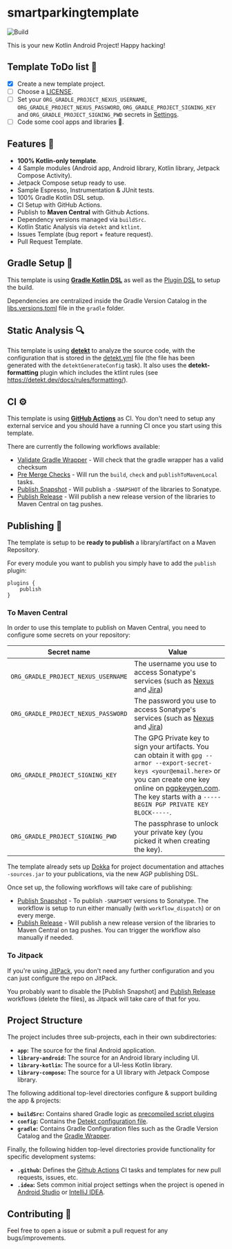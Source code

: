 # smartparkingtemplate

![Build](https://github.com/edoardesd/smartparkingtemplate/workflows/Pre%20Merge%20Checks/badge.svg)

This is your new Kotlin Android Project! Happy hacking!

## Template ToDo list 👣

- [x] Create a new template project.
- [ ] Choose a [LICENSE](https://github.com/edoardesd/smartparkingtemplate/community/license/new?branch=main).
- [ ] Set your `ORG_GRADLE_PROJECT_NEXUS_USERNAME`, `ORG_GRADLE_PROJECT_NEXUS_PASSWORD`, `ORG_GRADLE_PROJECT_SIGNING_KEY` and `ORG_GRADLE_PROJECT_SIGNING_PWD` secrets in [Settings](https://github.com/edoardesd/smartparkingtemplate/settings/secrets/actions).
- [ ] Code some cool apps and libraries 🚀.

## Features 🎨

- **100% Kotlin-only template**.
- 4 Sample modules (Android app, Android library, Kotlin library, Jetpack Compose Activity).
- Jetpack Compose setup ready to use. 
- Sample Espresso, Instrumentation & JUnit tests.
- 100% Gradle Kotlin DSL setup.
- CI Setup with GitHub Actions.
- Publish to **Maven Central** with Github Actions.
- Dependency versions managed via `buildSrc`.
- Kotlin Static Analysis via `detekt` and `ktlint`.
- Issues Template (bug report + feature request).
- Pull Request Template.

## Gradle Setup 🐘

This template is using [**Gradle Kotlin DSL**](https://docs.gradle.org/current/userguide/kotlin_dsl.html) as well as the [Plugin DSL](https://docs.gradle.org/current/userguide/plugins.html#sec:plugins_block) to setup the build.

Dependencies are centralized inside the Gradle Version Catalog in the [libs.versions.toml](gradle/libs.versions.toml) file in the `gradle` folder.

## Static Analysis 🔍

This template is using [**detekt**](https://github.com/detekt/detekt) to analyze the source code, with the configuration that is stored in the [detekt.yml](config/detekt/detekt.yml) file (the file has been generated with the `detektGenerateConfig` task). It also uses the **detekt-formatting** plugin which includes the ktlint rules (see https://detekt.dev/docs/rules/formatting/).

## CI ⚙️

This template is using [**GitHub Actions**](https://github.com/cortinico/kotlin-android-template/actions) as CI. You don't need to setup any external service and you should have a running CI once you start using this template.

There are currently the following workflows available:
- [Validate Gradle Wrapper](.github/workflows/gradle-wrapper-validation.yml) - Will check that the gradle wrapper has a valid checksum
- [Pre Merge Checks](.github/workflows/pre-merge.yaml) - Will run the `build`, `check` and `publishToMavenLocal` tasks.
- [Publish Snapshot](.github/workflows/publish-snapshot.yaml) - Will publish a `-SNAPSHOT` of the libraries to Sonatype.
- [Publish Release](.github/workflows/publish-release.yaml) - Will publish a new release version of the libraries to Maven Central on tag pushes.

## Publishing 🚀

The template is setup to be **ready to publish** a library/artifact on a Maven Repository.

For every module you want to publish you simply have to add the `publish` plugin:

```
plugins {
    publish
}
```

### To Maven Central

In order to use this template to publish on Maven Central, you need to configure some secrets on your repository:

| Secret name | Value |
| --- | --- | 
| `ORG_GRADLE_PROJECT_NEXUS_USERNAME` | The username you use to access Sonatype's services (such as [Nexus](https://oss.sonatype.org/) and [Jira](https://issues.sonatype.org/)) |
| `ORG_GRADLE_PROJECT_NEXUS_PASSWORD` | The password you use to access Sonatype's services (such as [Nexus](https://oss.sonatype.org/) and [Jira](https://issues.sonatype.org/)) |
| `ORG_GRADLE_PROJECT_SIGNING_KEY` | The GPG Private key to sign your artifacts. You can obtain it with `gpg --armor --export-secret-keys <your@email.here>` or you can create one key online on [pgpkeygen.com](https://pgpkeygen.com). The key starts with a `-----BEGIN PGP PRIVATE KEY BLOCK-----`. |
| `ORG_GRADLE_PROJECT_SIGNING_PWD` | The passphrase to unlock your private key (you picked it when creating the key). |

The template already sets up [Dokka](https://kotlin.github.io/dokka/) for project documentation and attaches `-sources.jar` to your publications,
via the new AGP publishing DSL.

Once set up, the following workflows will take care of publishing:

- [Publish Snapshot](.github/workflows/publish-snapshot.yaml) - To publish `-SNAPSHOT` versions to Sonatype. The workflow is setup to run either manually (with `workflow_dispatch`) or on every merge.
- [Publish Release](.github/workflows/publish-release.yaml) - Will publish a new release version of the libraries to Maven Central on tag pushes. You can trigger the workflow also manually if needed.

### To Jitpack

If you're using [JitPack](https://jitpack.io/), you don't need any further configuration and you can just configure the repo on JitPack.

You probably want to disable the [Publish Snapshot] and [Publish Release](.github/workflows/publish-release.yaml) workflows (delete the files), as Jitpack will take care of that for you.

## Project Structure

The project includes three sub-projects, each in their own subdirectories:

- **`app`:** The source for the final Android application.
- **`library-android`:** The source for an Android library including UI.
- **`library-kotlin`:** The source for a UI-less Kotlin library.
- **`library-compose`:** The source for a UI library with Jetpack Compose library.

The following additional top-level directories configure & support building the app & projects:

- **`buildSrc`:** Contains shared Gradle logic as [precompiled script plugins](https://docs.gradle.org/current/userguide/custom_plugins.html#sec:precompiled_plugins)
- **`config`:** Contains the [Detekt configuration file](https://detekt.dev/docs/introduction/configurations/).
- **`gradle`:** Contains Gradle Configuration files such as the Gradle Version Catalog and the [Gradle Wrapper](https://docs.gradle.org/current/userguide/gradle_wrapper.html).

Finally, the following hidden top-level directories provide functionality for specific development systems:

- **`.github`:** Defines the [Github Actions](https://github.com/features/actions) CI tasks and templates for new pull requests, issues, etc.
- **`.idea`:** Sets common initial project settings when the project is opened in [Android Studio](https://developer.android.com/studio) or [IntelliJ IDEA](https://www.jetbrains.com/idea/).

## Contributing 🤝

Feel free to open a issue or submit a pull request for any bugs/improvements.